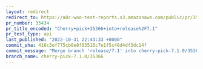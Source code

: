 ```yaml
---
layout: redirect
redirect_to: https://a8c-woo-test-reports.s3.amazonaws.com/public/pr/35434/api/index.html
pr_number: 35434
pr_title_encoded: "Cherry+pick+35366+into+release%2F7.1"
pr_test_type: api
last_published: "2022-10-31 22:43:33 +0000"
commit_sha: 416c3ef775cb0e8f93516c7e1f5c40d4df3dc14f
commit_message: "Merge branch 'release/7.1' into cherry-pick-7.1.0/35366"
branch_name: cherry-pick-7.1.0/35366
---
```

